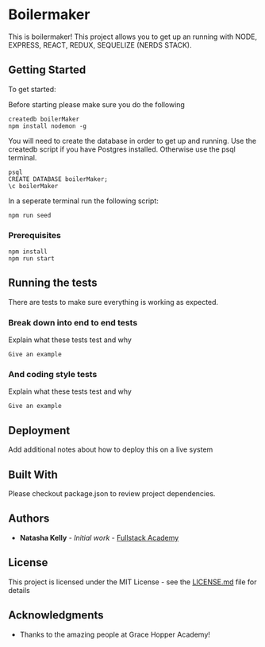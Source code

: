 # Boilermaker

This is boilermaker! This project allows you to get up an running with  NODE, EXPRESS, REACT, REDUX, SEQUELIZE (NERDS STACK).

## Getting Started

To get started:

Before starting please make sure you do the following  

```
createdb boilerMaker
npm install nodemon -g

```
You will need to create the database in order to get up and running. Use the createdb script if you have Postgres installed. Otherwise use the psql terminal.

```
psql
CREATE DATABASE boilerMaker;
\c boilerMaker
```

In a seperate terminal run the following script:

```
npm run seed
```


### Prerequisites


```
npm install
npm run start
```


## Running the tests

There are tests to make sure everything is working as expected.

### Break down into end to end tests

Explain what these tests test and why

```
Give an example
```

### And coding style tests

Explain what these tests test and why

```
Give an example
```

## Deployment

Add additional notes about how to deploy this on a live system

## Built With

Please checkout package.json to review project dependencies.


## Authors

* **Natasha Kelly** - *Initial work* - [Fullstack Academy](https://github.com/fullstack)


## License

This project is licensed under the MIT License - see the [LICENSE.md](LICENSE.md) file for details

## Acknowledgments

* Thanks to the amazing people at Grace Hopper Academy!
